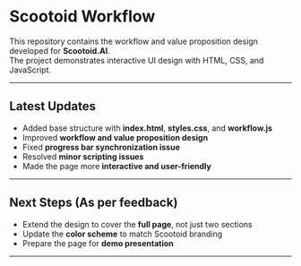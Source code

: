  # Scootoid Workflow  

This repository contains the workflow and value proposition design developed for **Scootoid.AI**.  
The project demonstrates interactive UI design with HTML, CSS, and JavaScript.  

---

## Latest Updates  
- Added base structure with **index.html**, **styles.css**, and **workflow.js**  
- Improved **workflow and value proposition design**  
- Fixed **progress bar synchronization issue**  
- Resolved **minor scripting issues**  
- Made the page more **interactive and user-friendly**  

---

##  Next Steps (As per feedback)  
- Extend the design to cover the **full page**, not just two sections  
- Update the **color scheme** to match Scootoid branding  
- Prepare the page for **demo presentation**  

---


